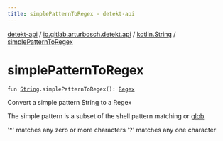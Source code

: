 ```yaml
---
title: simplePatternToRegex - detekt-api
---
```


[detekt-api](../../index.html) / [io.gitlab.arturbosch.detekt.api](../index.html) / [kotlin.String](index.html) / [simplePatternToRegex](./simple-pattern-to-regex.html)

# simplePatternToRegex

`fun `[`String`](https://kotlinlang.org/api/latest/jvm/stdlib/kotlin/-string/index.html)`.simplePatternToRegex(): `[`Regex`](https://kotlinlang.org/api/latest/jvm/stdlib/kotlin.text/-regex/index.html)

Convert a simple pattern String to a Regex

The simple pattern is a subset of the shell pattern matching or
[glob](https://en.wikipedia.org/wiki/Glob_programming)

'*' matches any zero or more characters
'?' matches any one character

